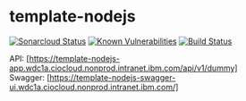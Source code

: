 # template-nodejs

[![Sonarcloud Status](https://sonarcloud.io/api/project_badges/measure?project=gotreasa_template-nodejs&metric=alert_status)](https://sonarcloud.io/dashboard?id=gotreasa_template-nodejs)
[![Known Vulnerabilities](https://snyk.io/test/github/gotreasa/template-nodejs/badge.svg)](https://snyk.io/test/github/gotreasa/template-nodejs)
[![Build Status](https://travis.ibm.com/GOTREASA/template-nodejs.svg?token=qUvyKZdxoFqWxS8YbzZZ&branch=main)](https://travis.ibm.com/GOTREASA/template-nodejs)

API: [https://template-nodejs-app.wdc1a.ciocloud.nonprod.intranet.ibm.com/api/v1/dummy]  
Swagger: [https://template-nodejs-swagger-ui.wdc1a.ciocloud.nonprod.intranet.ibm.com/]
